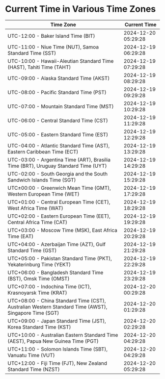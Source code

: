 # Current Time in Various Time Zones

| Time Zone | Current Time |
|-----------|--------------|
| UTC-12:00 - Baker Island Time (BIT) | 2024-12-20 05:29:28 |
| UTC-11:00 - Niue Time (NUT), Samoa Standard Time (SST) | 2024-12-19 06:29:28 |
| UTC-10:00 - Hawaii-Aleutian Standard Time (HAST), Tahiti Time (TAHT) | 2024-12-19 07:29:28 |
| UTC-09:00 - Alaska Standard Time (AKST) | 2024-12-19 08:29:28 |
| UTC-08:00 - Pacific Standard Time (PST) | 2024-12-19 09:29:28 |
| UTC-07:00 - Mountain Standard Time (MST) | 2024-12-19 10:29:28 |
| UTC-06:00 - Central Standard Time (CST) | 2024-12-19 11:29:28 |
| UTC-05:00 - Eastern Standard Time (EST) | 2024-12-19 12:29:28 |
| UTC-04:00 - Atlantic Standard Time (AST), Eastern Caribbean Time (ECT) | 2024-12-19 13:29:28 |
| UTC-03:00 - Argentina Time (ART), Brasília Time (BRT), Uruguay Standard Time (UYT) | 2024-12-19 14:29:28 |
| UTC-02:00 - South Georgia and the South Sandwich Islands Time (SGT) | 2024-12-19 15:29:28 |
| UTC±00:00 - Greenwich Mean Time (GMT), Western European Time (WET) | 2024-12-19 17:29:28 |
| UTC+01:00 - Central European Time (CET), West Africa Time (WAT) | 2024-12-19 18:29:28 |
| UTC+02:00 - Eastern European Time (EET), Central Africa Time (CAT) | 2024-12-19 19:29:28 |
| UTC+03:00 - Moscow Time (MSK), East Africa Time (EAT) | 2024-12-19 20:29:28 |
| UTC+04:00 - Azerbaijan Time (AZT), Gulf Standard Time (GST) | 2024-12-19 21:29:28 |
| UTC+05:00 - Pakistan Standard Time (PKT), Yekaterinburg Time (YEKT) | 2024-12-19 22:29:28 |
| UTC+06:00 - Bangladesh Standard Time (BST), Omsk Time (OMST) | 2024-12-19 23:29:28 |
| UTC+07:00 - Indochina Time (ICT), Krasnoyarsk Time (KRAT) | 2024-12-20 00:29:28 |
| UTC+08:00 - China Standard Time (CST), Australian Western Standard Time (AWST), Singapore Time (SGT) | 2024-12-20 01:29:28 |
| UTC+09:00 - Japan Standard Time (JST), Korea Standard Time (KST) | 2024-12-20 02:29:28 |
| UTC+10:00 - Australian Eastern Standard Time (AEST), Papua New Guinea Time (PGT) | 2024-12-20 04:29:28 |
| UTC+11:00 - Solomon Islands Time (SBT), Vanuatu Time (VUT) | 2024-12-20 04:29:28 |
| UTC+12:00 - Fiji Time (FJT), New Zealand Standard Time (NZST) | 2024-12-20 05:29:28 |

